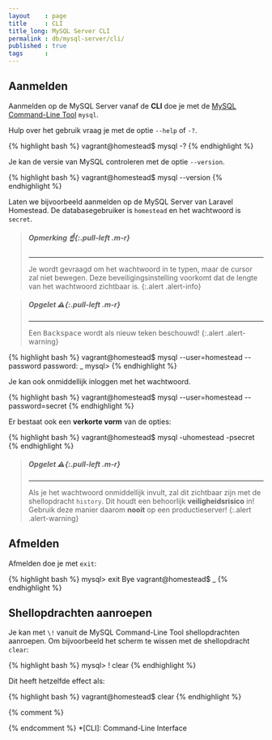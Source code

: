 ```yaml
---
layout    : page
title     : CLI
title_long: MySQL Server CLI
permalink : db/mysql-server/cli/
published : true
tags      :
---
```


Aanmelden
---------

Aanmelden op de MySQL Server vanaf de **CLI** doe je met de [MySQL Command-Line Tool](http://dev.mysql.com/doc/refman/5.6/en/mysql.html) `mysql`.

Hulp over het gebruik vraag je met de optie `--help` of `-?`.

{% highlight bash %}
vagrant@homestead$ mysql -?
{% endhighlight %}

Je kan de versie van MySQL controleren met de optie `--version`.

{% highlight bash %}
vagrant@homestead$ mysql --version
{% endhighlight %}

Laten we bijvoorbeeld aanmelden op de MySQL Server van Laravel Homestead. De databasegebruiker is `homestead` en het wachtwoord is `secret`.

> ##### **Opmerking** *:point_up:*{:.pull-left .m-r}
> ---
> Je wordt gevraagd om het wachtwoord in te typen, maar de cursor zal niet bewegen. Deze beveiligingsinstelling voorkomt dat de lengte van het wachtwoord zichtbaar is.
{:.alert .alert-info}

> ##### **Opgelet** *:warning:*{:.pull-left .m-r}
> ---
> Een <kbd>Backspace</kbd> wordt als nieuw teken beschouwd!
{:.alert .alert-warning}

{% highlight bash %}
vagrant@homestead$ mysql --user=homestead --password
password: _
mysql>
{% endhighlight %}

Je kan ook onmiddellijk inloggen met het wachtwoord. 

{% highlight bash %}
vagrant@homestead$ mysql --user=homestead --password=secret
{% endhighlight %}

Er bestaat ook een **verkorte vorm** van de opties:

{% highlight bash %}
vagrant@homestead$ mysql -uhomestead -psecret
{% endhighlight %}

> ##### **Opgelet** *:warning:*{:.pull-left .m-r}
> ---
> Als je het wachtwoord onmiddellijk invult, zal dit zichtbaar zijn met de shellopdracht `history`. Dit houdt een behoorlijk **veiligheidsrisico** in! Gebruik deze manier daarom **nooit** op een productieserver!
{:.alert .alert-warning}

Afmelden
--------

Afmelden doe je met `exit`:

{% highlight bash %}
mysql> exit
Bye
vagrant@homestead$ _
{% endhighlight %}

Shellopdrachten aanroepen 
-------------------------

Je kan met `\!` vanuit de MySQL Command-Line Tool shellopdrachten aanroepen. Om bijvoorbeeld het scherm te wissen met de shellopdracht `clear`:

{% highlight bash %}
mysql> \! clear
{% endhighlight %}

Dit heeft hetzelfde effect als:

{% highlight bash %}
vagrant@homestead$ clear
{% endhighlight %}


{% comment %}
<!-- ⚓ Afkortingen -->
{% endcomment %}
*[CLI]:                     Command-Line Interface
